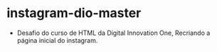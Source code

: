 # instagram-dio-master
 
- Desafio do curso de HTML da Digital Innovation One, Recriando a página inicial do instagram.
